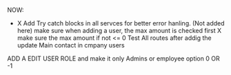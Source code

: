 NOW:

- X Add Try catch blocks in all servces for better error hanling.
  (Not added here) make sure when adding a user, the max amount is checked first
  X make sure the max amount if not <= 0
  Test All routes after addig the update Main contact in cmpany users

ADD A EDIT USER ROLE and make it only Admins or employee option 0 OR -1
